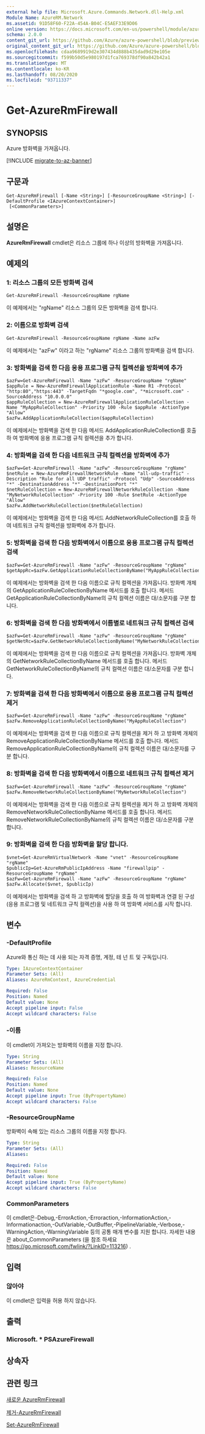 ```yaml
---
external help file: Microsoft.Azure.Commands.Network.dll-Help.xml
Module Name: AzureRM.Network
ms.assetid: 91D58F60-F22A-454A-B04C-E5AEF33E9D06
online version: https://docs.microsoft.com/en-us/powershell/module/azurerm.network/get-azurermfirewall
schema: 2.0.0
content_git_url: https://github.com/Azure/azure-powershell/blob/preview/src/ResourceManager/Network/Commands.Network/help/Get-AzureRmFirewall.md
original_content_git_url: https://github.com/Azure/azure-powershell/blob/preview/src/ResourceManager/Network/Commands.Network/help/Get-AzureRmFirewall.md
ms.openlocfilehash: cdaa9689919d2e307434d888b435dad9d29e105e
ms.sourcegitcommit: f599b50d5e980197d1fca769378df90a842b42a1
ms.translationtype: MT
ms.contentlocale: ko-KR
ms.lasthandoff: 08/20/2020
ms.locfileid: "93711337"
---
```

# Get-AzureRmFirewall

## SYNOPSIS
Azure 방화벽을 가져옵니다.

[!INCLUDE [migrate-to-az-banner](../../includes/migrate-to-az-banner.md)]

## 구문과

```
Get-AzureRmFirewall [-Name <String>] [-ResourceGroupName <String>] [-DefaultProfile <IAzureContextContainer>]
 [<CommonParameters>]
```

## 설명은
**AzureRmFirewall** cmdlet은 리소스 그룹에 하나 이상의 방화벽을 가져옵니다.

## 예제의

### 1: 리소스 그룹의 모든 방화벽 검색
```
Get-AzureRmFirewall -ResourceGroupName rgName
```

이 예제에서는 "rgName" 리소스 그룹의 모든 방화벽을 검색 합니다.

### 2: 이름으로 방화벽 검색
```
Get-AzureRmFirewall -ResourceGroupName rgName -Name azFw
```

이 예제에서는 "azFw" 이라고 하는 "rgName" 리소스 그룹의 방화벽을 검색 합니다.

### 3: 방화벽을 검색 한 다음 응용 프로그램 규칙 컬렉션을 방화벽에 추가
```
$azFw=Get-AzureRmFirewall -Name "azFw" -ResourceGroupName "rgName"
$appRule = New-AzureRmFirewallApplicationRule -Name R1 -Protocol "http:80","https:443" -TargetFqdn "*google.com", "*microsoft.com" -SourceAddress "10.0.0.0"
$appRuleCollection = New-AzureRmFirewallApplicationRuleCollection -Name "MyAppRuleCollection" -Priority 100 -Rule $appRule -ActionType "Allow"
$azFw.AddApplicationRuleCollection($appRuleCollection)
```

이 예제에서는 방화벽을 검색 한 다음 메서드 AddApplicationRuleCollection를 호출 하 여 방화벽에 응용 프로그램 규칙 컬렉션을 추가 합니다.

### 4: 방화벽을 검색 한 다음 네트워크 규칙 컬렉션을 방화벽에 추가
```
$azFw=Get-AzureRmFirewall -Name "azFw" -ResourceGroupName "rgName"
$netRule = New-AzureRmFirewallNetworkRule -Name "all-udp-traffic" -Description "Rule for all UDP traffic" -Protocol "Udp" -SourceAddress "*" -DestinationAddress "*" -DestinationPort "*"
$netRuleCollection = New-AzureRmFirewallNetworkRuleCollection -Name "MyNetworkRuleCollection" -Priority 100 -Rule $netRule -ActionType "Allow"
$azFw.AddNetworkRuleCollection($netRuleCollection)
```

이 예제에서는 방화벽을 검색 한 다음 메서드 AddNetworkRuleCollection를 호출 하 여 네트워크 규칙 컬렉션을 방화벽에 추가 합니다.

### 5: 방화벽을 검색 한 다음 방화벽에서 이름으로 응용 프로그램 규칙 컬렉션 검색
```
$azFw=Get-AzureRmFirewall -Name "azFw" -ResourceGroupName "rgName"
$getAppRc=$azFw.GetApplicationRuleCollectionByName("MyAppRuleCollection")
```

이 예제에서는 방화벽을 검색 한 다음 이름으로 규칙 컬렉션을 가져옵니다. 방화벽 개체의 GetApplicationRuleCollectionByName 메서드를 호출 합니다. 메서드 GetApplicationRuleCollectionByName의 규칙 컬렉션 이름은 대/소문자를 구분 합니다.

### 6: 방화벽을 검색 한 다음 방화벽에서 이름별로 네트워크 규칙 컬렉션 검색
```
$azFw=Get-AzureRmFirewall -Name "azFw" -ResourceGroupName "rgName"
$getNetRc=$azFw.GetNetworkRuleCollectionByName("MyNetworkRuleCollection")
```

이 예제에서는 방화벽을 검색 한 다음 이름으로 규칙 컬렉션을 가져옵니다. 방화벽 개체의 GetNetworkRuleCollectionByName 메서드를 호출 합니다. 메서드 GetNetworkRuleCollectionByName의 규칙 컬렉션 이름은 대/소문자를 구분 합니다.

### 7: 방화벽을 검색 한 다음 방화벽에서 이름으로 응용 프로그램 규칙 컬렉션 제거
```
$azFw=Get-AzureRmFirewall -Name "azFw" -ResourceGroupName "rgName"
$azFw.RemoveApplicationRuleCollectionByName("MyAppRuleCollection")
```

이 예제에서는 방화벽을 검색 한 다음 이름으로 규칙 컬렉션을 제거 하 고 방화벽 개체의 RemoveApplicationRuleCollectionByName 메서드를 호출 합니다. 메서드 RemoveApplicationRuleCollectionByName의 규칙 컬렉션 이름은 대/소문자를 구분 합니다.

### 8: 방화벽을 검색 한 다음 방화벽에서 이름으로 네트워크 규칙 컬렉션 제거
```
$azFw=Get-AzureRmFirewall -Name "azFw" -ResourceGroupName "rgName"
$azFw.RemoveNetworkRuleCollectionByName("MyNetworkRuleCollection")
```

이 예제에서는 방화벽을 검색 한 다음 이름으로 규칙 컬렉션을 제거 하 고 방화벽 개체의 RemoveNetworkRuleCollectionByName 메서드를 호출 합니다. 메서드 RemoveNetworkRuleCollectionByName의 규칙 컬렉션 이름은 대/소문자를 구분 합니다.

### 9: 방화벽을 검색 한 다음 방화벽을 할당 합니다.
```
$vnet=Get-AzureRmVirtualNetwork -Name "vnet" -ResourceGroupName "rgName"
$publicIp=Get-AzureRmPublicIpAddress -Name "firewallpip" -ResourceGroupName "rgName"
$azFw=Get-AzureRmFirewall -Name "azFw" -ResourceGroupName "rgName"
$azFw.Allocate($vnet, $publicIp)
```

이 예제에서는 방화벽을 검색 하 고 방화벽에 할당을 호출 하 여 방화벽과 연결 된 구성 (응용 프로그램 및 네트워크 규칙 컬렉션)을 사용 하 여 방화벽 서비스를 시작 합니다.

## 변수

### -DefaultProfile
Azure와 통신 하는 데 사용 되는 자격 증명, 계정, 테 넌 트 및 구독입니다.

```yaml
Type: IAzureContextContainer
Parameter Sets: (All)
Aliases: AzureRmContext, AzureCredential

Required: False
Position: Named
Default value: None
Accept pipeline input: False
Accept wildcard characters: False
```

### -이름
이 cmdlet이 가져오는 방화벽의 이름을 지정 합니다.

```yaml
Type: String
Parameter Sets: (All)
Aliases: ResourceName

Required: False
Position: Named
Default value: None
Accept pipeline input: True (ByPropertyName)
Accept wildcard characters: False
```

### -ResourceGroupName
방화벽이 속해 있는 리소스 그룹의 이름을 지정 합니다.

```yaml
Type: String
Parameter Sets: (All)
Aliases:

Required: False
Position: Named
Default value: None
Accept pipeline input: True (ByPropertyName)
Accept wildcard characters: False
```

### CommonParameters
이 cmdlet은-Debug,-ErrorAction,-Erroraction,-InformationAction,-Informationaction,-OutVariable,-OutBuffer,-PipelineVariable,-Verbose,-WarningAction,-WarningVariable 등의 공통 매개 변수를 지원 합니다. 자세한 내용은 about_CommonParameters (을 참조 하세요 https://go.microsoft.com/fwlink/?LinkID=113216) .

## 입력

### 않아야
이 cmdlet은 입력을 허용 하지 않습니다.

## 출력

### Microsoft. * PSAzureFirewall

## 상속자

## 관련 링크

[새로운 AzureRmFirewall](./New-AzureRmFirewall.md)

[제거-AzureRmFirewall](./Remove-AzureRmFirewall.md)

[Set-AzureRmFirewall](./Set-AzureRmFirewall.md)
